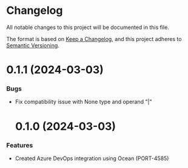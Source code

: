# Changelog

All notable changes to this project will be documented in this file.

The format is based on [Keep a Changelog](https://keepachangelog.com/en/1.0.0/),
and this project adheres to [Semantic Versioning](https://semver.org/spec/v2.0.0.html).

<!-- towncrier release notes start -->

  # 0.1.1 (2024-03-03)

### Bugs

- Fix compatibility issue with None type and operand "|"

  # 0.1.0 (2024-03-03)

### Features

- Created Azure DevOps integration using Ocean (PORT-4585)

